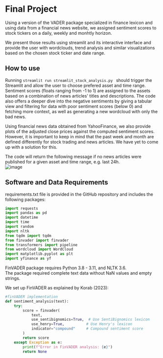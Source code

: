 # Final Project
Using a version of the VADER package specialized in finance lexicon and using data from a financial news website, we assigned sentiment scores to stock tickers on a daily, weekly and monhtly horizon.    
  
We present those results using streamlit and its interactive interface and provide the user with wordclouds, trend analysis and similar visualizations based on the chosen stock ticker and date range.

## How to use
Running ```streamlit run streamlit_stock_analysis.py ``` should trigger the Streamlit and allow the user to choose prefered asset and time range.  
Sentiment scores (floats ranging from -1 to 1) are assigned to the assets based on a combination of news articles' titles and descriptions.
The code also offers a deeper dive into the negative sentiments by giving a tabular view and filtering for data with poor sentiment scores (below 0) and fetching more context, as well as generating a new wordcloud with only the bad news.

Using financial news data obtained from YahooFinance, we also provide plots of the adjusted close prices against the computed sentiment scores. However, it is important to keep in mind that the past week and month are defined differently for stock trading and news articles. We have yet to come up with a solution for this.  
  
The code will return the following message if no news articles were published for a given asset and time range, e.g. last 24h.  
![image](https://github.com/user-attachments/assets/344da849-4e21-4ff2-98a8-d4a47f13c1f9) 
## Software and Data Requirements 
requirements.txt file is provided in the GitHub repository and includes the following packages:
```python
import requests
import pandas as pd
import datetime
import time
import random
import nltk
from tqdm import tqdm
from finvader import finvader
from transformers import pipeline
from wordcloud import WordCloud
import matplotlib.pyplot as plt
import yfinance as yf
```
FinVADER package requires Python 3.8 - 3.11, and NLTK 3.6.  
The package required complete text data without NaN values and empty strings.  
  
We set up FinVADER as explained by Korab (2023):  

```python
#finVADER implementation
def sentiment_analysis(text):
    try:
        score = finvader(
            text,
            use_sentibignomics=True,  # Use SentiBignomics lexicon
            use_henry=True,          # Use Henry's lexicon
            indicator="compound"     # Compound sentiment score
        )
        return score
    except Exception as e:
        print(f"Error in FinVADER analysis: {e}")
        return None
```


